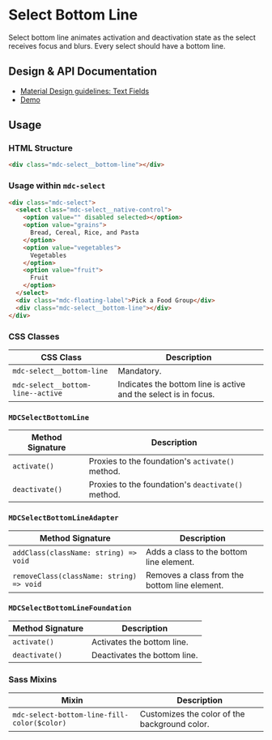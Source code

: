 <!--docs:
title: "Select Bottom Line"
layout: detail
section: components
iconId: menu
path: /catalog/input-controls/select-menus/bottom-line/
-->

# Select Bottom Line

<!--<div class="article__asset">
  <a class="article__asset-link"
     href="https://material-components-web.appspot.com/select.html">
    <img src="{{ site.rootpath }}/images/mdc_web_screenshots/selects.png" width="376" alt="Select screenshot">
  </a>
</div>-->

Select bottom line animates activation and deactivation state as the select receives focus and blurs. Every select should have a bottom line.

## Design & API Documentation

<ul class="icon-list">
  <li class="icon-list-item icon-list-item--spec">
    <a href="https://material.io/guidelines/components/text-fields.html">Material Design guidelines: Text Fields</a>
  </li>
  <li class="icon-list-item icon-list-item--link">
    <a href="https://material-components-web.appspot.com/select.html">Demo</a>
  </li>
</ul>

## Usage

### HTML Structure

```html
<div class="mdc-select__bottom-line"></div>
```

### Usage within `mdc-select`

```html
<div class="mdc-select">
  <select class="mdc-select__native-control">
    <option value="" disabled selected></option>
    <option value="grains">
      Bread, Cereal, Rice, and Pasta
    </option>
    <option value="vegetables">
      Vegetables
    </option>
    <option value="fruit">
      Fruit
    </option>
  </select>
  <div class="mdc-floating-label">Pick a Food Group</div>
  <div class="mdc-select__bottom-line"></div>
</div>
```

### CSS Classes

CSS Class | Description
--- | ---
`mdc-select__bottom-line` | Mandatory.
`mdc-select__bottom-line--active` | Indicates the bottom line is active and the select is in focus.

### `MDCSelectBottomLine`

Method Signature | Description
--- | ---
`activate()` | Proxies to the foundation's `activate()` method.
`deactivate()` | Proxies to the foundation's `deactivate()` method.

### `MDCSelectBottomLineAdapter`

Method Signature | Description
--- | ---
`addClass(className: string) => void` | Adds a class to the bottom line element.
`removeClass(className: string) => void` | Removes a class from the bottom line element.

### `MDCSelectBottomLineFoundation`

Method Signature | Description
--- | ---
`activate()` | Activates the bottom line.
`deactivate()` | Deactivates the bottom line.

### Sass Mixins

Mixin | Description
--- | ---
`mdc-select-bottom-line-fill-color($color)` | Customizes the color of the background color.
